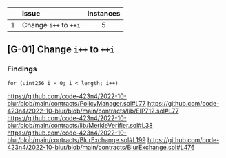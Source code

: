 |      | Issue                                    | Instances |
| ---- | :--------------------------------------- | :-------: |
| 1    | Change `i++` to `++i` |     5     |



## [G-01] Change `i++` to `++i`

### Findings
```
for (uint256 i = 0; i < length; i++)
```
https://github.com/code-423n4/2022-10-blur/blob/main/contracts/PolicyManager.sol#L77
https://github.com/code-423n4/2022-10-blur/blob/main/contracts/lib/EIP712.sol#L77
https://github.com/code-423n4/2022-10-blur/blob/main/contracts/lib/MerkleVerifier.sol#L38
https://github.com/code-423n4/2022-10-blur/blob/main/contracts/BlurExchange.sol#L199
https://github.com/code-423n4/2022-10-blur/blob/main/contracts/BlurExchange.sol#L476
